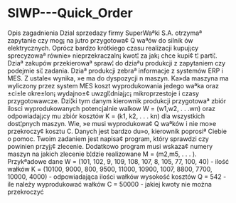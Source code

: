 # SIWP---Quick_Order

Opis zagadnienia
Dzial sprzedazy firmy SuperWaªki S.A. otrzymaª zapytanie czy mog¡ na jutro przygotowa¢ Q waªów do silnik
ów elektrycznych. Oprócz bardzo krótkiego czasu realizacji kupuj¡cy sprecyzowaª równie» nieprzekraczaln¡
kwot¦ za jak¡ chce kupi¢ t¦ parti¦. Dziaª zakupów przekierowaª spraw¦ do dziaªu produkcji z zapytaniem czy
podejmie si¦ zadania. Dziaª produkcji zebraª informacje z systemów ERP i MES. Z ustale« wynika, »e ma do
dyspozycji n maszyn. Ka»da maszyna ma wyliczony przez system MES koszt wyprodukowania jedego waªka
oraz ±ci±le okre±lon¡ wydajno±¢ uwzgl¦dniaj¡c¡ mikroprzestoje i czasy przygotowawcze. Dzi¦ki tym danym
kierownik produkcji przygotowaª zbiór ilosci wyprodukowanych potencjalnie walkow W = (w1,w2, . . .wn)
oraz odpowiadaj¡cy mu zbiór kosztów K = (k1, k2, . . . kn) dla wszystkich dost¦pnych maszyn. Wie, »e musi
wyprodukowa¢ Q waªków i nie mo»e przekroczy¢ kosztu C. Danych jest bardzo du»o, kierownik poprosiª
Ciebie o pomoc. Twoim zadaniem jest napisa¢ program, który sprawdzi czy powinien przyj¡¢ zlecenie. Dodatkowo
program musi wskaza¢ numery maszyn na jakich zlecenie b¦dzie realizowane M = (m2,m5, . . . ).
Przykªadowe dane
W = (101, 102, 9, 109, 108, 107, 8, 105, 77, 100, 40) - ilość wałków
K = (10100, 9000, 800, 9500, 11000, 10900, 1007, 8800, 7700, 10000, 4000) - odpowiadająca ilości wałków wysokość kosztów
Q = 542 - ile należy wyprodukować wałków
C = 50000 - jakiej kwoty nie można przekroczyć
